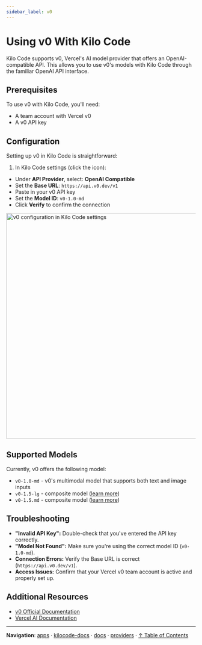 ```yaml
---
sidebar_label: v0
---
```


# Using v0 With Kilo Code

Kilo Code supports v0, Vercel's AI model provider that offers an OpenAI-compatible API. This allows you to use v0's models with Kilo Code through the familiar OpenAI API interface.

## Prerequisites

To use v0 with Kilo Code, you'll need:

- A team account with Vercel v0
- A v0 API key

## Configuration

Setting up v0 in Kilo Code is straightforward:

1. In Kilo Code settings (click the <Codicon name="gear" /> icon):

- Under **API Provider**, select: **OpenAI Compatible**
- Set the **Base URL**: `https://api.v0.dev/v1`
- Paste in your v0 API key
- Set the **Model ID**: `v0-1.0-md`
- Click **Verify** to confirm the connection

<img src="/docs/img/providers/v0-setup.png" alt="v0 configuration in Kilo Code settings" width="600" />

## Supported Models

Currently, v0 offers the following model:

- `v0-1.0-md` - v0's multimodal model that supports both text and image inputs
- `v0-1.5-lg` - composite model ([learn more](https://vercel.com/blog/v0-composite-model-family))
- `v0-1.5.md` - composite model ([learn more](https://vercel.com/blog/v0-composite-model-family))

## Troubleshooting

- **"Invalid API Key":** Double-check that you've entered the API key correctly.
- **"Model Not Found":** Make sure you're using the correct model ID (`v0-1.0-md`).
- **Connection Errors:** Verify the Base URL is correct (`https://api.v0.dev/v1`).
- **Access Issues:** Confirm that your Vercel v0 team account is active and properly set up.

## Additional Resources

- [v0 Official Documentation](https://v0.dev)
- [Vercel AI Documentation](https://vercel.com/docs/ai)

---

**Navigation**: [apps](../../../../apps/) · [kilocode-docs](../../../apps/kilocode-docs/) · [docs](../../apps/kilocode-docs/docs/) · [providers](../apps/kilocode-docs/docs/providers/) · [↑ Table of Contents](#v0)
